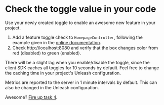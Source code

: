# Check the toggle value in your code

Use your newly created toggle to enable an awesome new feature in your project.

1. Add a feature toggle check to `HomepageController`, following the example given in the [online documentation](https://github.com/Unleash/unleash-client-java).
2. Check http://localhost:8080 and verify that the box changes color from red (disabled) to green (enabled).

There will be a slight lag when you enable/disable the toggle, since the client SDK caches all toggles for 10 seconds by default. Feel free to change the caching time in your project's Unleash configuration.

Metrics are reported to the server in 1 minute intervals by default. This can also be changed in the Unleash configuration.

Awesome? [Fire up task 4](task-4.md).